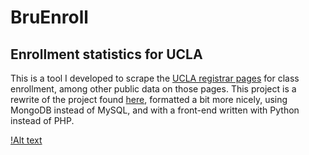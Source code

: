 # BruEnroll
## Enrollment statistics for UCLA
This is a tool I developed to scrape the [UCLA registrar
pages](http://www.registrar.ucla.edu) for class
enrollment, among other public data on those pages. This project is a rewrite of
the project found [here](https://github.com/anjuwong/clsc), formatted a bit more
nicely, using MongoDB instead of MySQL, and with a front-end written with Python
instead of PHP.

[!Alt text](/page.png)